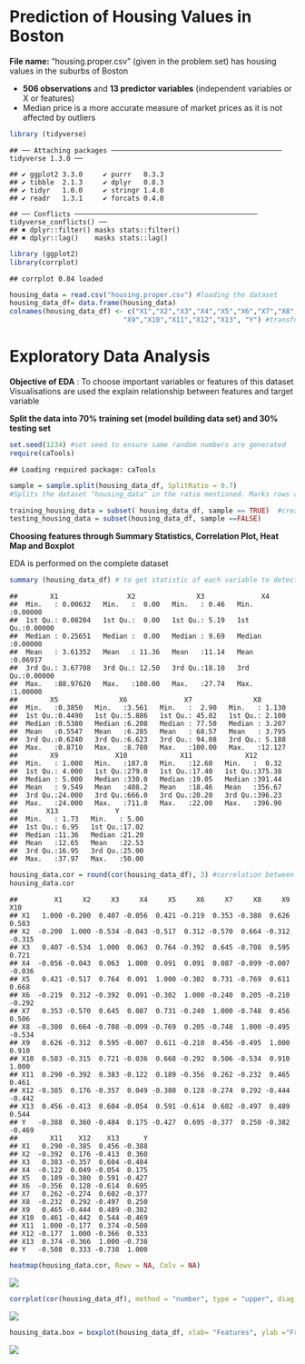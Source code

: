 Prediction of Housing Values in Boston
================

**File name:** “housing.proper.csv” (given in the problem set) has
housing values in the suburbs of Boston

  - **506 observations** and **13 predictor variables** (independent
    variables or X or features)  
  - Median price is a more accurate measure of market prices as it is
    not affected by
    outliers

<!-- end list -->

``` r
library (tidyverse)  
```

    ## ── Attaching packages ────────────────────────────────────────── tidyverse 1.3.0 ──

    ## ✔ ggplot2 3.3.0     ✔ purrr   0.3.3
    ## ✔ tibble  2.1.3     ✔ dplyr   0.8.3
    ## ✔ tidyr   1.0.0     ✔ stringr 1.4.0
    ## ✔ readr   1.3.1     ✔ forcats 0.4.0

    ## ── Conflicts ───────────────────────────────────────────── tidyverse_conflicts() ──
    ## ✖ dplyr::filter() masks stats::filter()
    ## ✖ dplyr::lag()    masks stats::lag()

``` r
library (ggplot2)  
library(corrplot)  
```

    ## corrplot 0.84 loaded

``` r
housing_data = read.csv("housing.proper.csv") #loading the dataset
housing_data_df= data.frame(housing_data)
colnames(housing_data_df) <- c("X1","X2","X3","X4","X5","X6","X7","X8",
                            "X9","X10","X11","X12","X13", "Y") #transforming column names
```

# Exploratory Data Analysis

**Objective of EDA** : To choose important variables or features of this
dataset Visualisations are used the explain relationship between
features and target variable

**Split the data into 70% training set (model building data set) and 30%
testing set**

``` r
set.seed(1234) #set seed to ensure same random numbers are generated
require(caTools)
```

    ## Loading required package: caTools

``` r
sample = sample.split(housing_data_df, SplitRatio = 0.7)
#Splits the dataset "housing_data" in the ratio mentioned. Marks rows as logical true and remaining as logical false.  

training_housing_data = subset( housing_data_df, sample == TRUE)  #creates training dataset with rows marked true
testing_housing_data = subset(housing_data_df, sample ==FALSE)
```

**Choosing features through Summary Statistics, Correlation Plot, Heat
Map and Boxplot**

EDA is performed on the complete
dataset

``` r
summary (housing_data_df) # to get statistic of each variable to detect outliers  
```

    ##        X1                 X2               X3              X4         
    ##  Min.   : 0.00632   Min.   :  0.00   Min.   : 0.46   Min.   :0.00000  
    ##  1st Qu.: 0.08204   1st Qu.:  0.00   1st Qu.: 5.19   1st Qu.:0.00000  
    ##  Median : 0.25651   Median :  0.00   Median : 9.69   Median :0.00000  
    ##  Mean   : 3.61352   Mean   : 11.36   Mean   :11.14   Mean   :0.06917  
    ##  3rd Qu.: 3.67708   3rd Qu.: 12.50   3rd Qu.:18.10   3rd Qu.:0.00000  
    ##  Max.   :88.97620   Max.   :100.00   Max.   :27.74   Max.   :1.00000  
    ##        X5               X6              X7               X8        
    ##  Min.   :0.3850   Min.   :3.561   Min.   :  2.90   Min.   : 1.130  
    ##  1st Qu.:0.4490   1st Qu.:5.886   1st Qu.: 45.02   1st Qu.: 2.100  
    ##  Median :0.5380   Median :6.208   Median : 77.50   Median : 3.207  
    ##  Mean   :0.5547   Mean   :6.285   Mean   : 68.57   Mean   : 3.795  
    ##  3rd Qu.:0.6240   3rd Qu.:6.623   3rd Qu.: 94.08   3rd Qu.: 5.188  
    ##  Max.   :0.8710   Max.   :8.780   Max.   :100.00   Max.   :12.127  
    ##        X9              X10             X11             X12        
    ##  Min.   : 1.000   Min.   :187.0   Min.   :12.60   Min.   :  0.32  
    ##  1st Qu.: 4.000   1st Qu.:279.0   1st Qu.:17.40   1st Qu.:375.38  
    ##  Median : 5.000   Median :330.0   Median :19.05   Median :391.44  
    ##  Mean   : 9.549   Mean   :408.2   Mean   :18.46   Mean   :356.67  
    ##  3rd Qu.:24.000   3rd Qu.:666.0   3rd Qu.:20.20   3rd Qu.:396.23  
    ##  Max.   :24.000   Max.   :711.0   Max.   :22.00   Max.   :396.90  
    ##       X13              Y        
    ##  Min.   : 1.73   Min.   : 5.00  
    ##  1st Qu.: 6.95   1st Qu.:17.02  
    ##  Median :11.36   Median :21.20  
    ##  Mean   :12.65   Mean   :22.53  
    ##  3rd Qu.:16.95   3rd Qu.:25.00  
    ##  Max.   :37.97   Max.   :50.00

``` r
housing_data.cor = round(cor(housing_data_df), 3) #correlation between features and median housing values
housing_data.cor
```

    ##         X1     X2     X3     X4     X5     X6     X7     X8     X9    X10
    ## X1   1.000 -0.200  0.407 -0.056  0.421 -0.219  0.353 -0.380  0.626  0.583
    ## X2  -0.200  1.000 -0.534 -0.043 -0.517  0.312 -0.570  0.664 -0.312 -0.315
    ## X3   0.407 -0.534  1.000  0.063  0.764 -0.392  0.645 -0.708  0.595  0.721
    ## X4  -0.056 -0.043  0.063  1.000  0.091  0.091  0.087 -0.099 -0.007 -0.036
    ## X5   0.421 -0.517  0.764  0.091  1.000 -0.302  0.731 -0.769  0.611  0.668
    ## X6  -0.219  0.312 -0.392  0.091 -0.302  1.000 -0.240  0.205 -0.210 -0.292
    ## X7   0.353 -0.570  0.645  0.087  0.731 -0.240  1.000 -0.748  0.456  0.506
    ## X8  -0.380  0.664 -0.708 -0.099 -0.769  0.205 -0.748  1.000 -0.495 -0.534
    ## X9   0.626 -0.312  0.595 -0.007  0.611 -0.210  0.456 -0.495  1.000  0.910
    ## X10  0.583 -0.315  0.721 -0.036  0.668 -0.292  0.506 -0.534  0.910  1.000
    ## X11  0.290 -0.392  0.383 -0.122  0.189 -0.356  0.262 -0.232  0.465  0.461
    ## X12 -0.385  0.176 -0.357  0.049 -0.380  0.128 -0.274  0.292 -0.444 -0.442
    ## X13  0.456 -0.413  0.604 -0.054  0.591 -0.614  0.602 -0.497  0.489  0.544
    ## Y   -0.388  0.360 -0.484  0.175 -0.427  0.695 -0.377  0.250 -0.382 -0.469
    ##        X11    X12    X13      Y
    ## X1   0.290 -0.385  0.456 -0.388
    ## X2  -0.392  0.176 -0.413  0.360
    ## X3   0.383 -0.357  0.604 -0.484
    ## X4  -0.122  0.049 -0.054  0.175
    ## X5   0.189 -0.380  0.591 -0.427
    ## X6  -0.356  0.128 -0.614  0.695
    ## X7   0.262 -0.274  0.602 -0.377
    ## X8  -0.232  0.292 -0.497  0.250
    ## X9   0.465 -0.444  0.489 -0.382
    ## X10  0.461 -0.442  0.544 -0.469
    ## X11  1.000 -0.177  0.374 -0.508
    ## X12 -0.177  1.000 -0.366  0.333
    ## X13  0.374 -0.366  1.000 -0.738
    ## Y   -0.508  0.333 -0.738  1.000

``` r
heatmap(housing_data.cor, Rowv = NA, Colv = NA)
```

![](Prediction-of-Housing-Values-in-Boston_files/figure-gfm/unnamed-chunk-3-1.png)<!-- -->

``` r
corrplot(cor(housing_data_df), method = "number", type = "upper", diag = FALSE)
```

![](Prediction-of-Housing-Values-in-Boston_files/figure-gfm/unnamed-chunk-3-2.png)<!-- -->

``` r
housing_data.box = boxplot(housing_data_df, xlab= "Features", ylab ="Frequency") #boxplot to detect outliers   
```

![](Prediction-of-Housing-Values-in-Boston_files/figure-gfm/unnamed-chunk-3-3.png)<!-- -->
